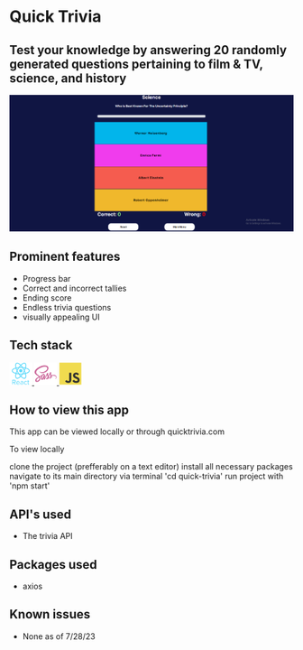 # Quick Trivia

## Test your knowledge by answering 20 randomly generated questions pertaining to film & TV, science, and history

![screenshot](qt-questions.png)

## Prominent features
* Progress bar
* Correct and incorrect tallies
* Ending score
* Endless trivia questions
* visually appealing UI

## Tech stack
<p align="left"> <a href="https://reactjs.org/" target="_blank" rel="noreferrer"> <img src="https://raw.githubusercontent.com/devicons/devicon/master/icons/react/react-original-wordmark.svg" alt="react" width="40" height="40"/> </a>  <a href="https://sass-lang.com" target="_blank" rel="noreferrer"> <img src="https://raw.githubusercontent.com/devicons/devicon/master/icons/sass/sass-original.svg" alt="sass" width="40" height="40"/> </a> <a href="https://developer.mozilla.org/en-US/docs/Web/JavaScript" target="_blank" rel="noreferrer"> <img src="https://raw.githubusercontent.com/devicons/devicon/master/icons/javascript/javascript-original.svg" alt="javascript" width="40" height="40"/> </a>
</p>

## How to view this app

This app can be viewed locally or through quicktrivia.com

To view locally

clone the project (prefferably on a text editor)
install all necessary packages
navigate to its main directory via terminal 'cd quick-trivia'
run project with 'npm start'

## API's used
* The trivia API

## Packages used
* axios

## Known issues
* None as of 7/28/23

